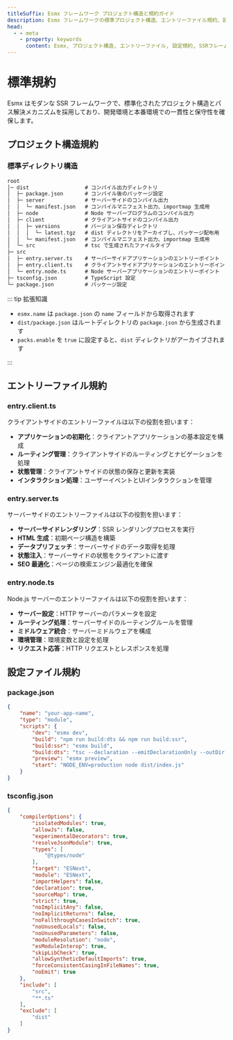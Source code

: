 ```yaml
---
titleSuffix: Esmx フレームワーク プロジェクト構造と規約ガイド
description: Esmx フレームワークの標準プロジェクト構造、エントリーファイル規約、設定ファイル規約について詳しく説明し、開発者が規範的で保守可能な SSR アプリケーションを構築するのを支援します。
head:
  - - meta
    - property: keywords
      content: Esmx, プロジェクト構造, エントリーファイル, 設定規約, SSRフレームワーク, TypeScript, プロジェクト規約, 開発標準
---
```


# 標準規約

Esmx はモダンな SSR フレームワークで、標準化されたプロジェクト構造とパス解決メカニズムを採用しており、開発環境と本番環境での一貫性と保守性を確保します。

## プロジェクト構造規約

### 標準ディレクトリ構造

```txt
root
│─ dist                  # コンパイル出力ディレクトリ
│  ├─ package.json       # コンパイル後のパッケージ設定
│  ├─ server             # サーバーサイドのコンパイル出力
│  │  └─ manifest.json   # コンパイルマニフェスト出力、importmap 生成用
│  ├─ node               # Node サーバープログラムのコンパイル出力
│  ├─ client             # クライアントサイドのコンパイル出力
│  │  ├─ versions        # バージョン保存ディレクトリ
│  │  │  └─ latest.tgz   # dist ディレクトリをアーカイブし、パッケージ配布用
│  │  └─ manifest.json   # コンパイルマニフェスト出力、importmap 生成用
│  └─ src                # tsc で生成されたファイルタイプ
├─ src
│  ├─ entry.server.ts    # サーバーサイドアプリケーションのエントリーポイント
│  ├─ entry.client.ts    # クライアントサイドアプリケーションのエントリーポイント
│  └─ entry.node.ts      # Node サーバーアプリケーションのエントリーポイント
├─ tsconfig.json         # TypeScript 設定
└─ package.json          # パッケージ設定
```

::: tip 拡張知識
- `esmx.name` は `package.json` の `name` フィールドから取得されます
- `dist/package.json` はルートディレクトリの `package.json` から生成されます
- `packs.enable` を `true` に設定すると、`dist` ディレクトリがアーカイブされます

:::

## エントリーファイル規約

### entry.client.ts
クライアントサイドのエントリーファイルは以下の役割を担います：
- **アプリケーションの初期化**：クライアントアプリケーションの基本設定を構成
- **ルーティング管理**：クライアントサイドのルーティングとナビゲーションを処理
- **状態管理**：クライアントサイドの状態の保存と更新を実装
- **インタラクション処理**：ユーザーイベントとUIインタラクションを管理

### entry.server.ts
サーバーサイドのエントリーファイルは以下の役割を担います：
- **サーバーサイドレンダリング**：SSR レンダリングプロセスを実行
- **HTML 生成**：初期ページ構造を構築
- **データプリフェッチ**：サーバーサイドのデータ取得を処理
- **状態注入**：サーバーサイドの状態をクライアントに渡す
- **SEO 最適化**：ページの検索エンジン最適化を確保

### entry.node.ts
Node.js サーバーのエントリーファイルは以下の役割を担います：
- **サーバー設定**：HTTP サーバーのパラメータを設定
- **ルーティング処理**：サーバーサイドのルーティングルールを管理
- **ミドルウェア統合**：サーバーミドルウェアを構成
- **環境管理**：環境変数と設定を処理
- **リクエスト応答**：HTTP リクエストとレスポンスを処理

## 設定ファイル規約

### package.json

```json title="package.json"
{
    "name": "your-app-name",
    "type": "module",
    "scripts": {
        "dev": "esmx dev",
        "build": "npm run build:dts && npm run build:ssr",
        "build:ssr": "esmx build",
        "build:dts": "tsc --declaration --emitDeclarationOnly --outDir dist/src",
        "preview": "esmx preview",
        "start": "NODE_ENV=production node dist/index.js"
    }
}
```

### tsconfig.json

```json title="tsconfig.json"
{
    "compilerOptions": {
        "isolatedModules": true,
        "allowJs": false,
        "experimentalDecorators": true,
        "resolveJsonModule": true,
        "types": [
            "@types/node"
        ],
        "target": "ESNext",
        "module": "ESNext",
        "importHelpers": false,
        "declaration": true,
        "sourceMap": true,
        "strict": true,
        "noImplicitAny": false,
        "noImplicitReturns": false,
        "noFallthroughCasesInSwitch": true,
        "noUnusedLocals": false,
        "noUnusedParameters": false,
        "moduleResolution": "node",
        "esModuleInterop": true,
        "skipLibCheck": true,
        "allowSyntheticDefaultImports": true,
        "forceConsistentCasingInFileNames": true,
        "noEmit": true
    },
    "include": [
        "src",
        "**.ts"
    ],
    "exclude": [
        "dist"
    ]
}
